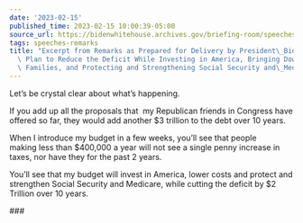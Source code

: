 ```yaml
---
date: '2023-02-15'
published_time: 2023-02-15 10:00:39-05:00
source_url: https://bidenwhitehouse.archives.gov/briefing-room/speeches-remarks/2023/02/15/excerpt-from-remarks-as-prepared-for-delivery-by-president-biden-on-his-plan-to-reduce-the-deficit-while-investing-in-america-bringing-down-costs-for-families-and-protecting-and-strengthening-s/
tags: speeches-remarks
title: "Excerpt from Remarks as Prepared for Delivery by President\_Biden on\_His\
  \ Plan to Reduce the Deficit While Investing in America, Bringing Down Costs for\
  \ Families, and Protecting and Strengthening Social Security and\_Medicare"
---
```

 
Let’s be crystal clear about what’s happening.

If you add up all the proposals that  my Republican friends in
Congress have offered so far, they would add another $3 trillion to the
debt over 10 years. 

When I introduce my budget in a few weeks, you’ll see that people
making less than $400,000 a year will not see a single penny increase in
taxes, nor have they for the past 2 years.

You’ll see that my budget will invest in America, lower costs and
protect and strengthen Social Security and Medicare, while cutting the
deficit by $2 Trillion over 10 years.

  
\###
